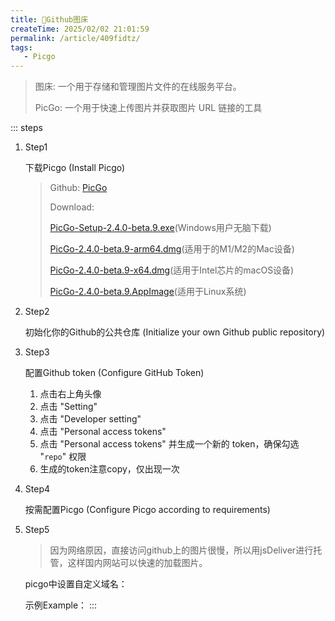 ```yaml
---
title: 🧊Github图床
createTime: 2025/02/02 21:01:59
permalink: /article/409fidtz/
tags:
   - Picgo
---
```

>图床: 一个用于存储和管理图片文件的在线服务平台。
> 
>PicGo: 一个用于快速上传图片并获取图片 URL 链接的工具

::: steps
1. Step1 

    下载Picgo (Install Picgo)

   >Github: [PicGo](https://github.com/Molunerfinn/PicGo)
   >
   >Download:
   >
   > [PicGo-Setup-2.4.0-beta.9.exe](https://github.com/Molunerfinn/PicGo/releases)(Windows用户无脑下载)
   >
   >[PicGo-2.4.0-beta.9-arm64.dmg](https://github.com/Molunerfinn/PicGo/releases)(适用于的M1/M2的Mac设备)
   >
   >[PicGo-2.4.0-beta.9-x64.dmg](https://github.com/Molunerfinn/PicGo/releases)(适用于Intel芯片的macOS设备)
   >
   >[PicGo-2.4.0-beta.9.AppImage](https://github.com/Molunerfinn/PicGo/releases)(适用于Linux系统)
2. Step2 

   初始化你的Github的公共仓库 (Initialize your own Github public repository)
3. Step3

   配置Github token (Configure GitHub Token)
   1. 点击右上角头像
   2. 点击 "Setting"
   3. 点击 "Developer setting"
   4. 点击 "Personal access tokens"
   5. 点击 "Personal access tokens" 并生成一个新的 token，确保勾选 "`repo`" 权限
   6. 生成的token注意copy，仅出现一次
   
4. Step4
   
   按需配置Picgo (Configure Picgo according to requirements)
  <ImageCard
   image="https://cdn.jsdelivr.net/gh/Pai3141/PictureBed@main/img/picgo_eg.jpg"
   width = 80%
   center= true
   />
5. Step5
   >因为网络原因，直接访问github上的图片很慢，所以用jsDeliver进行托管，这样国内网站可以快速的加载图片。

   picgo中设置自定义域名：<Badge type="tip" text="https://cdn.jsdelivr.net/gh/用户名/仓库名@分支名" />
    
   示例Example：<Badge type="tip" text="https://cdn.jsdelivr.net/gh/username/PictureBed@main/image/xyz.png" />
:::